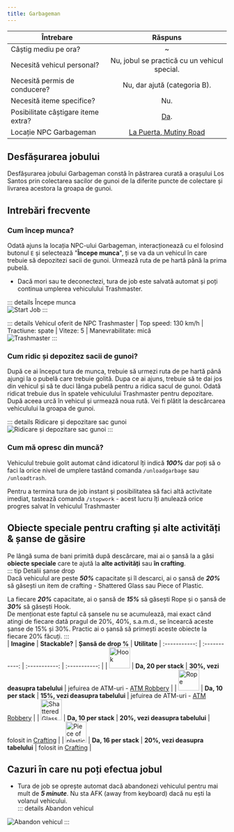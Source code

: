 ```yaml
---
title: Garbageman
---
```


| Întrebare   | Răspuns |
| ----------- | :-----------: |
| Câștig mediu pe ora? | ~<Dinero :amount='1650' /> |
| Necesită vehicul personal? | Nu, jobul se practică cu un vehicul special. |
| Necesită permis de conducere? | Nu, dar ajută (categoria B). |
| Necesită iteme specifice? | Nu. |
| Posibilitate câștigare iteme extra? | [Da](#obiecte-speciale-pentru-crafting-si-alte-activitati-sanse-de-gasire). |
| Locație NPC Garbageman | [La Puerta, Mutiny Road](https://i.imgur.com/gyUjAQG.png) |

## Desfășurarea jobului  

Desfășurarea jobului Garbageman constă în păstrarea curată a orașului Los Santos prin colectarea sacilor de gunoi de la diferite puncte de colectare și livrarea acestora la groapa de gunoi.  

## Intrebări frecvente

### Cum încep munca?

Odată ajuns la locația NPC-ului Garbageman, interacționează cu el folosind butonul `E` și selectează "**Începe munca**", ți se va da un vehicul în care trebuie să depozitezi sacii de gunoi. Urmează ruta de pe hartă până la prima pubelă.

- Dacă mori sau te deconectezi, tura de job este salvată automat și poți continua umplerea vehiculului Trashmaster. 

::: details Începe munca  
  <Image src="https://i.imgur.com/lIPqxgm.gif" alt="Start Job" />
:::  

::: details Vehicul oferit de NPC 
  Trashmaster | Top speed: 130 km/h | Tractiune: spate | Viteze: 5 | Manevrabilitate: mică  
  <Image src="https://i.imgur.com/inPyGOf.png" alt="Trashmaster" />
::: 
 
### Cum ridic și depozitez sacii de gunoi?  

După ce ai început tura de munca, trebuie să urmezi ruta de pe hartă până ajungi la o pubelă care trebuie golită. Dupa ce ai ajuns, trebuie să te dai jos din vehicul și să te duci lânga pubelă pentru a ridica sacul de gunoi. Odată ridicat trebuie dus în spatele vehiculului Trashmaster pentru depozitare. După aceea urcă în vehicul și urmează noua rută. Vei fi plătit la descărcarea vehiculului la groapa de gunoi.

::: details Ridicare și depozitare sac gunoi  
  <Image src="https://i.imgur.com/JXZvgXX.gif" alt="Ridicare și depozitare sac gunoi" />
:::  

### Cum mă opresc din muncă?  
 
Vehiculul trebuie golit automat când idicatorul îți indică _**100%**_ dar poți să o faci la orice nivel de umplere tastând comanda `/unloadgarbage` sau `/unloadtrash`.

Pentru a termina tura de job instant și posibilitatea să faci altă activitate imediat, tastează comanda `/stopwork` - acest lucru îți anulează orice progres salvat în vehiculul Trashmaster

## Obiecte speciale pentru crafting și alte activități & șanse de găsire  

Pe lângă suma de bani primită după descărcare, mai ai o șansă la a găsi **obiecte speciale** care te ajută la **alte activități** sau **în crafting**.  
::: tip Detalii șanse drop  
Dacă vehiculul are peste _**50%**_ capacitate și îl descarci, ai o șansă de _**20%**_ să găsești un item de crafting - Shattered Glass sau Piece of Plastic.

La fiecare _**20%**_ capacitate, ai o șansă de _**15%**_ să găsești Rope și o șansă de _**30%**_ să găsești Hook.  
De menționat este faptul că șansele nu se acumulează, mai exact când atingi de fiecare dată pragul de 20%, 40%, s.a.m.d., se încearcă aceste șanse de 15% și 30%. Practic ai o șansă să primești aceste obiecte la fiecare 20% făcuți.
:::  
| **Imagine** | **Stackable?** | **Șansă de drop %** | **Utilitate**
| :-----------: | :-----------: | :-----------: | :-----------: |
| <Image src="https://i.imgur.com/UXt9NNT.png" alt="Hook" width="48" label="Hook" /> | **Da, 20 per stack** |  **30%, vezi deasupra tabelului**  | jefuirea de ATM-uri - [ATM Robbery](../general/atm-robbery) |
| <Image src="https://i.imgur.com/GarEQ1P.png" alt="Rope" width="48" label="Rope" /> | **Da, 10 per stack** |  **15%, vezi deasupra tabelului** | jefuirea de ATM-uri - [ATM Robbery](../general/atm-robbery) |
| <Image src="https://i.imgur.com/hUMaLGq.png" alt="Shattered Glass" width="48" label="Shattered Glass" /> | **Da, 10 per stack** |  **20%, vezi deasupra tabelului**  | folosit in [Crafting](../general/crafting) |
| <Image src="https://i.imgur.com/4CZcmp2.png" alt="Piece of plastic" width="48" label="Piece of plastic" /> | **Da, 16 per stack** |  **20%, vezi deasupra tabelului** | folosit in [Crafting](../general/crafting) |

## Cazuri în care nu poți efectua jobul  

- Tura de job se oprește automat dacă abandonezi vehiculul pentru mai mult de _**5 minute**_. Nu sta AFK (away from keyboard) dacă nu ești la volanul vehicului.  
::: details Abandon vehicul  
<Image src="https://i.imgur.com/ENhmJFT.png" alt="Abandon vehicul" />
:::  


